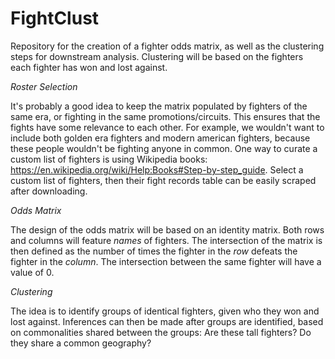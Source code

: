 # FightClust
Repository for the creation of a fighter odds matrix, as well as the clustering steps for downstream analysis. Clustering will be based 
on the fighters each fighter has won and lost against.

*Roster Selection*

It's probably a good idea to keep the matrix populated by fighters of the same era, or fighting in the same promotions/circuits.
This ensures that the fights have some relevance to each other. For example, we wouldn't want to include both golden era fighters 
and modern american fighters, because these people wouldn't be fighting anyone in common. One way to curate a custom list of fighters 
is using Wikipedia books: https://en.wikipedia.org/wiki/Help:Books#Step-by-step_guide. Select a custom list of fighters, then their
fight records table can be easily scraped after downloading. 

*Odds Matrix* 

The design of the odds matrix will be based on an identity matrix. Both rows and columns will feature *names* of fighters.
The intersection of the matrix is then defined as the number of times the fighter in the *row* defeats the fighter in the *column*.
The intersection between the same fighter will have a value of 0. 

*Clustering* 

The idea is to identify groups of identical fighters, given who they won and lost against. Inferences can then be made after
groups are identified, based on commonalities shared between the groups: Are these tall fighters? Do they share a common geography? 

